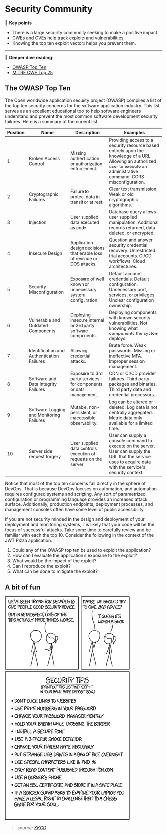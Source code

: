 # Security Community

🔑 **Key points**

- There is a large security community seeking to make a positive impact.
- CWEs and CVEs help track exploits and vulnerabilities.
- Knowing the top ten exploit vectors helps you prevent them.

---

📖 **Deeper dive reading**:

- [OWASP Top Ten](https://owasp.org/www-project-top-ten/)
- [MITRE CWE Top 25](https://cwe.mitre.org/top25/index.html)

## The OWASP Top Ten

The Open worldwide application security project (OWASP) compiles a list of the top ten security concerns for the software application industry. This list serves as an excellent educational tool to help software engineers understand and prevent the most common software development security failures. Here is a summary of the current list.

| Position | Name                                       | Description                                                              | Examples                                                                                                                                                                     |
| -------- | ------------------------------------------ | ------------------------------------------------------------------------ | ---------------------------------------------------------------------------------------------------------------------------------------------------------------------------- |
| 1        | Broken Access Control                      | Missing authentication or authorization enforcement.                     | Providing access to a security resource based entirely upon the knowledge of a URL. Allowing an authorized user to execute an administrative command. CORS misconfiguration. |
| 2        | Cryptographic Failures                     | Failure to protect data in transit or at rest.                           | Clear text transmission. Weak or old cryptographic algorithms.                                                                                                               |
| 3        | Injection                                  | User supplied data executed as code.                                     | Database query allows user supplied manipulation. Additional records returned, data deleted, or encrypted.                                                                   |
| 4        | Insecure Design                            | Application design decisions that enable loss of revenue or DOS attacks. | Question and answer security credential recovery. Unrestricted trial accounts. CI/CD workflows. Cloud architectures.                                                         |
| 5        | Security Misconfiguration                  | Exposure of well known or unnecessary system configuration.              | Default account credentials. Default configuration. Unnecessary port, services, or privileges. Unclear configuration ownership.                                              |
| 6        | Vulnerable and Outdated Components         | Deploying insecure internal or 3rd party software components.            | Deploying components with known security vulnerabilities. Not knowing what components the system deploys.                                                                    |
| 7        | Identification and Authentication Failures | Allowing credential attacks.                                             | Brute force. Weak passwords. Missing or ineffective MFA. Improper session management.                                                                                        |
| 8        | Software and Data Integrity Failures       | Exposure to 3rd party services for components or data management.        | CDN or CI/CD provider failures. Third party packages and binaries. Third party data and credential processors.                                                               |
| 9        | Software Logging and Monitoring Failures   | Mutable, non-persistent, or inaccessible observability.                  | Log can be altered or deleted. Log data is not centrally aggregated. Metric data only available for a limited time.                                                          |
| 10       | Server side request forgery                | User supplied data controls execution of requests on the server.         | User can supply a console command to execute on the server. User can supply the URL that the service uses to acquire data with the service's security context.               |

Notice that most of the top ten concerns fall directly in the sphere of DevOps. That is because DevOps focuses on automation, and automation requires configured systems and scripting. Any sort of parametrized configuration or programming language provides an increased attack surface. Additionally, production endpoints, deployment processes, and management consoles often have some level of public accessibility.

If you are not security minded in the design and deployment of your deployment and monitoring systems, it is likely that your code will be the focus of successful attacks. Take some time to carefully review and be familiar with each the top 10. Consider the following in the context of the JWT Pizza application.

1. Could any of the OWASP top ten be used to exploit the application?
1. How can I evaluate the application's exposure to the exploit?
1. What would be the impact of the exploit?
1. Can I reproduce the exploit?
1. What can be done to mitigate the exploit?

## A bit of fun

![XKCD Automation](xkcdSecurityAdvice.png)

> _source: [XKCD](https://xkcd.com/1820/)_
